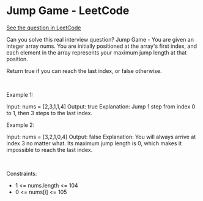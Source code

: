 # Jump Game - LeetCode
[See the question in LeetCode](https://leetcode.com/problems/jump-game/submissions/1498941943/)

Can you solve this real interview question? Jump Game - You are given an integer array nums. You are initially positioned at the array's first index, and each element in the array represents your maximum jump length at that position.

Return true if you can reach the last index, or false otherwise.

 

Example 1:


Input: nums = [2,3,1,1,4]
Output: true
Explanation: Jump 1 step from index 0 to 1, then 3 steps to the last index.


Example 2:


Input: nums = [3,2,1,0,4]
Output: false
Explanation: You will always arrive at index 3 no matter what. Its maximum jump length is 0, which makes it impossible to reach the last index.


 

Constraints:

 * 1 <= nums.length <= 104
 * 0 <= nums[i] <= 105
